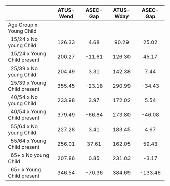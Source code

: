 
|                      |    ATUS-Wend |     ASEC-Gap |    ATUS-Wday |     ASEC-Gap |
| -------------------- | :----------: | :----------: | :----------: | :----------: |
| Age Group x Young Child |              |              |              |              |
| &nbsp;&nbsp;15/24 x No young Child |       126.33 |         4.68 |        90.29 |        25.02 |
| &nbsp;&nbsp;15/24 x Young Child present |       200.27 |       -11.61 |       126.30 |        45.17 |
| &nbsp;&nbsp;25/39 x No young Child |       204.49 |         3.31 |       142.38 |         7.44 |
| &nbsp;&nbsp;25/39 x Young Child present |       355.45 |       -23.18 |       290.99 |       -34.43 |
| &nbsp;&nbsp;40/54 x No young Child |       233.98 |         3.97 |       172.02 |         5.54 |
| &nbsp;&nbsp;40/54 x Young Child present |       379.49 |       -66.84 |       273.80 |       -46.08 |
| &nbsp;&nbsp;55/64 x No young Child |       227.28 |         3.41 |       183.45 |         4.67 |
| &nbsp;&nbsp;55/64 x Young Child present |       256.01 |        37.61 |       162.05 |        59.43 |
| &nbsp;&nbsp;65+ x No young Child |       207.86 |         0.85 |       231.03 |        -3.17 |
| &nbsp;&nbsp;65+ x Young Child present |       346.54 |       -70.36 |       384.69 |      -133.46 |

